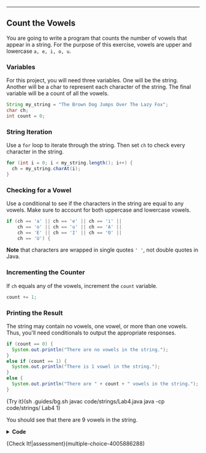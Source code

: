----------

## Count the Vowels
You are going to write a program that counts the number of vowels that appear in a string. For the purpose of this exercise, vowels are upper and lowercase `a, e, i, o, u`.

### Variables
For this project, you will need three variables. One will be the string. Another will be a char to represent each character of the string. The final variable will be a count of all the vowels.

```java
String my_string = "The Brown Dog Jumps Over The Lazy Fox";
char ch;
int count = 0;
```

### String Iteration
Use a `for` loop to iterate through the string. Then set `ch` to check every character in the string.

```java
for (int i = 0; i < my_string.length(); i++) {
  ch = my_string.charAt(i);
}
```

### Checking for a Vowel
Use a conditional to see if the characters in the string are equal to any vowels. Make sure to account for both uppercase and lowercase vowels.

```java
if (ch == 'a' || ch == 'e' || ch == 'i' || 
    ch == 'o' || ch == 'u' || ch == 'A' ||
    ch == 'E' || ch == 'I' || ch == 'O' ||
    ch == 'U') {
```

**Note** that characters are wrapped in single quotes `' '`, not double quotes in Java.

### Incrementing the Counter
If `ch` equals any of the vowels, increment the `count` variable.

```java
count += 1;
```

### Printing the Result
The string may contain no vowels, one vowel, or more than one vowels. Thus, you'll need conditionals to output the appropriate responses.

```java
if (count == 0) {
  System.out.println("There are no vowels in the string.");
}
else if (count == 1) {
  System.out.println("There is 1 vowel in the string.");
}
else {
  System.out.println("There are " + count + " vowels in the string.");
}
```

{Try it}(sh .guides/bg.sh javac code/strings/Lab4.java java -cp code/strings/ Lab4 1)

You should see that there are 9 vowels in the string.

<details>
  <summary><strong>Code</strong></summary>
  
```java
String my_string = "The Brown Dog Jumps Over The Lazy Fox";
char ch;
int count = 0;

for (int i = 0; i < my_string.length(); i++) {
  ch = my_string.charAt(i);
  if (ch == 'a' || ch == 'e' || ch == 'i' || 
      ch == 'o' || ch == 'u' || ch == 'A' ||
      ch == 'E' || ch == 'I' || ch == 'O' ||
      ch == 'U') {
    count += 1;
  }
}

if (count == 0) {
  System.out.println("There are no vowels in the string.");
}
else if (count == 1) {
  System.out.println("There is 1 vowel in the string.");
}
else {
  System.out.println("There are " + count + " vowels in the string.");
}
```
  
</details>

{Check It!|assessment}(multiple-choice-4005886288)
